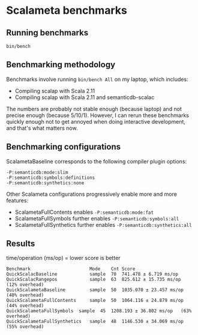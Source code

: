 # Scalameta benchmarks

## Running benchmarks

```
bin/bench
```

## Benchmarking methodology

Benchmarks involve running `bin/bench All` on my laptop, which includes:
  * Compiling scalap with Scala 2.11
  * Compiling scalap with Scala 2.11 and semanticdb-scalac

The numbers are probably not stable enough (because laptop)
and not precise enough (because 5/10/1). However, I can rerun these benchmarks
quickly enough not to get annoyed when doing interactive development,
and that's what matters now.

## Benchmarking configurations

ScalametaBaseline corresponds to the following compiler plugin options:

```
-P:semanticdb:mode:slim
-P:semanticdb:symbols:definitions
-P:semanticdb:synthetics:none
```

Other Scalameta configurations progressively enable more and more features:
  * ScalametaFullContents enables `-P:semanticdb:mode:fat`
  * ScalametaFullSymbols further enables `-P:semanticdb:symbols:all`
  * ScalametaFullSynthetics further enables `-P:semanticdb:synthetics:all`

## Results

time/operation (ms/op) = lower score is better

```
Benchmark                      Mode    Cnt Score
QuickScalacBaseline            sample  70  741.478 ± 6.719 ms/op     
QuickScalacRangepos            sample  63  825.612 ± 15.735 ms/op    (12% overhead)
QuickScalametaBaseline         sample  50  1035.070 ± 23.457 ms/op   (40% overhead)
QuickScalametaFullContents     sample  50  1064.116 ± 24.879 ms/op   (44% overhead)
QuickScalametaFullSymbols  sample  45  1208.193 ± 36.802 ms/op   (63% overhead)
QuickScalametaFullSynthetics   sample  48  1146.530 ± 34.069 ms/op   (55% overhead)
```